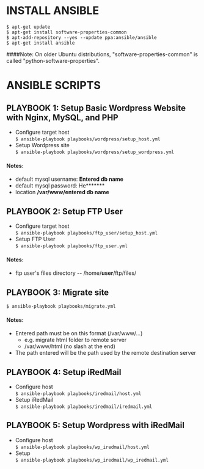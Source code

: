 # INSTALL ANSIBLE
 `$ apt-get update`  
 `$ apt-get install software-properties-common`  
 `$ apt-add-repository --yes --update ppa:ansible/ansible`  
 `$ apt-get install ansible`

####Note:
 On older Ubuntu distributions, "software-properties-common" is called "python-software-properties".


# ANSIBLE SCRIPTS

## PLAYBOOK 1: Setup Basic Wordpress Website with Nginx, MySQL, and PHP
 - Configure target host  
 `$ ansible-playbook playbooks/wordpress/setup_host.yml`  
 - Setup Wordpress site  
 `$ ansible-playbook playbooks/wordpress/setup_wordpress.yml`  

#### Notes:
 - default mysql username: **Entered db name**
 - default mysql password: He\*\*\*\*\*\*\*
 - location **/var/www/entered db name**


## PLAYBOOK 2: Setup FTP User
 - Configure target host  
 `$ ansible-playbook playbooks/ftp_user/setup_host.yml`
 - Setup FTP User  
 `$ ansible-playbook playbooks/ftp_user.yml`

#### Notes:
 - ftp user's files directory -- /home/**user**/ftp/files/

## PLAYBOOK 3: Migrate site
 `$ ansible-playbook playbooks/migrate.yml`

#### Notes:
 - Entered path must be on this format (/var/www/...)
    - e.g. migrate html folder to remote server
    - /var/www/html (no slash at the end)
 - The path entered will be the path used by the remote destination server

## PLAYBOOK 4: Setup iRedMail
 - Configure host  
 `$ ansible-playbook playbooks/iredmail/host.yml`
 - Setup iRedMail  
 `$ ansible-playbook playbooks/iredmail/iredmail.yml`

## PLAYBOOK 5: Setup Wordpress with iRedMail
 - Configure host  
 `$ ansible-playbook playbooks/wp_iredmail/host.yml`
 - Setup  
 `$ ansible-playbook playbooks/wp_iredmail/wp_iredmail.yml`
